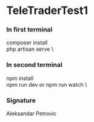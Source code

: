 # TeleTraderTest1
 
### In first terminal
composer install \
php artisan serve \

### In second terminal
npm install \
npm run dev or npm run watch \

### Signature
Aleksandar Petrovic 